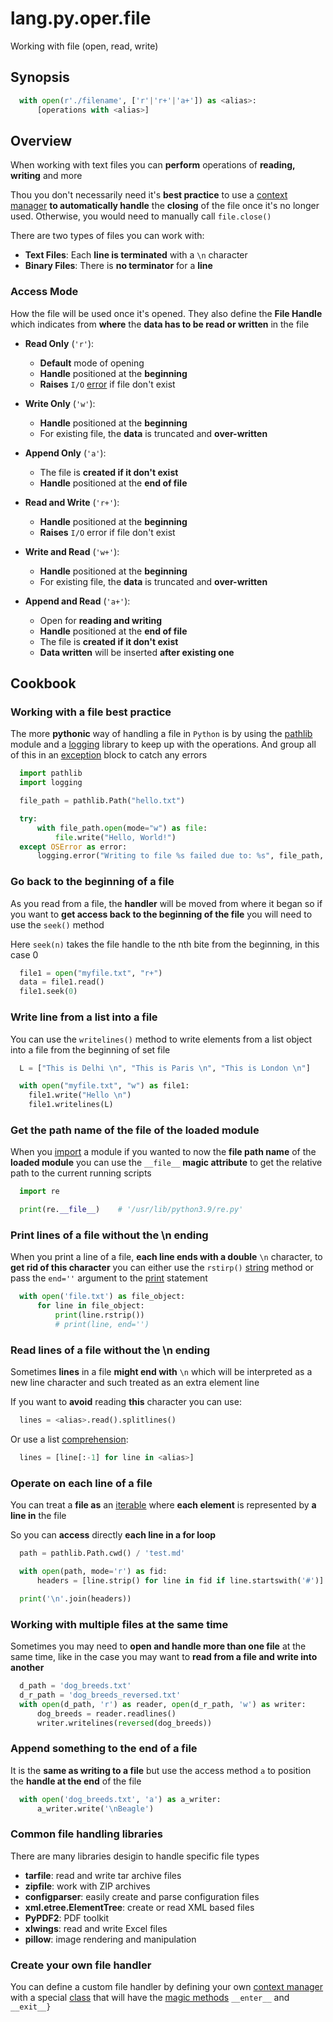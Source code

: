 # lang.py.oper.file

Working with file (open, read, write)

## Synopsis

```py
  with open(r'./filename', ['r'|'r+'|'a+']) as <alias>:
      [operations with <alias>]
```

## Overview

When working with text files you can **perform** operations of **reading,
writing** and more

Thou you don't necessarily need it's **best practice** to use a [context manager](./1rwn.md)
**to automatically handle** the **closing** of the file once it's no longer used.
Otherwise, you would need to manually call `file.close()`

There are two types of files you can work with:

- **Text Files**: Each **line is terminated** with a `\n` character
- **Binary Files**: There is **no terminator** for a **line**

### Access Mode

How the file will be used once it's opened. They also define the **File
Handle** which indicates from **where** the **data has to be read or written**
in the file

- **Read Only** (`'r'`):
  - **Default** mode of opening
  - **Handle** positioned at the **beginning**
  - **Raises** `I/O` [error](./t7gf.md) if file don't exist

- **Write Only** (`'w'`):
  - **Handle** positioned at the **beginning**
  - For existing file, the **data** is truncated and **over-written**

- **Append Only** (`'a'`):
  - The file is **created if it don't exist**
  - **Handle** positioned at the **end of file**

- **Read and Write** (`'r+'`):
  - **Handle** positioned at the **beginning**
  - **Raises** `I/O` error if file don't exist

- **Write and Read** (`'w+'`):
  - **Handle** positioned at the **beginning**
  - For existing file, the **data** is truncated and **over-written**

- **Append and Read** (`'a+'`):
  - Open for **reading and writing**
  - **Handle** positioned at the **end of file**
  - The file is **created if it don't exist**
  - **Data written** will be inserted **after existing one**

## Cookbook

### Working with a file best practice

The more **pythonic** way of handling a file in `Python` is by using the
[pathlib](./bwao.md) module and a [logging](./in6j.md) library to keep up with
the operations. And group all of this in an [exception](./wvgx.md) block to
catch any errors

```py
  import pathlib
  import logging

  file_path = pathlib.Path("hello.txt")

  try:
      with file_path.open(mode="w") as file:
          file.write("Hello, World!")
  except OSError as error:
      logging.error("Writing to file %s failed due to: %s", file_path, error)
```

### Go back to the beginning of a file

As you read from a file, the **handler** will be moved from where it began so
if you want to **get access back to the beginning of the file** you will need to
use the `seek()` method

Here `seek(n)` takes the file handle to the nth bite from the beginning, in
this case 0

```py
  file1 = open("myfile.txt", "r+")
  data = file1.read()
  file1.seek(0)
```

### Write line from a list into a file

You can use the `writelines()` method to write elements from a list object into
a file from the beginning of set file

```py
  L = ["This is Delhi \n", "This is Paris \n", "This is London \n"]

  with open("myfile.txt", "w") as file1:
    file1.write("Hello \n")
    file1.writelines(L)
```

### Get the path name of the file of the loaded module

When you [import](./2oy5.md) a module if you wanted to now the **file path
name** of the **loaded module** you can use the `__file__` **magic attribute**
to get the relative path to the current running scripts

```py
  import re

  print(re.__file__)    # '/usr/lib/python3.9/re.py'
```

### Print lines of a file without the \n ending

When you print a line of a file, **each line ends with a double** `\n` character,
to **get rid of this character** you can either use the `rstirp()` [string](./4t3v.md)
method or pass the `end=''` argument to the [print](./fqjx.md) statement

```py
  with open('file.txt') as file_object:
      for line in file_object:
          print(line.rstrip())
          # print(line, end='')
```

### Read lines of a file without the \n ending

Sometimes **lines** in a file **might end with** `\n` which will be interpreted
as a new line character and such treated as an extra element line

If you want to **avoid** reading **this** character you can use:

```py
  lines = <alias>.read().splitlines()
```

Or use a list [comprehension](./7lub.md):

```py
  lines = [line[:-1] for line in <alias>]
```

### Operate on each line of a file

You can treat a **file as** an [iterable](./p7q9.md) where **each element** is
represented by **a line in** the file

So you can **access** directly **each line in a for loop**

```py
  path = pathlib.Path.cwd() / 'test.md'

  with open(path, mode='r') as fid:
      headers = [line.strip() for line in fid if line.startswith('#')]

  print('\n'.join(headers))
```

### Working with multiple files at the same time

Sometimes you may need to **open and handle more than one file** at the same time,
like in the case you may want to **read from a file and write into another**

```py
  d_path = 'dog_breeds.txt'
  d_r_path = 'dog_breeds_reversed.txt'
  with open(d_path, 'r') as reader, open(d_r_path, 'w') as writer:
      dog_breeds = reader.readlines()
      writer.writelines(reversed(dog_breeds))
```

### Append something to the end of a file

It is the **same as writing to a file** but use the access method `a` to position
the **handle at the end** of the file

```py
  with open('dog_breeds.txt', 'a') as a_writer:
      a_writer.write('\nBeagle')
```

### Common file handling libraries

There are many libraries desigin to handle specific file types

- **tarfile**: read and write tar archive files
- **zipfile**: work with ZIP archives
- **configparser**: easily create and parse configuration files
- **xml.etree.ElementTree**: create or read XML based files
- **PyPDF2**: PDF toolkit
- **xlwings**: read and write Excel files
- **pillow**: image rendering and manipulation

### Create your own file handler

You can define a custom file handler by defining your own [context manager](./1rwn.md)
with a special [class](./unhs.md) that will have the [magic methods](./a8n3.md)
`__enter__` and `__exit__}`
